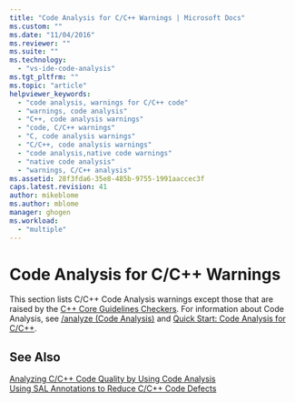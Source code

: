 ```yaml
---
title: "Code Analysis for C/C++ Warnings | Microsoft Docs"
ms.custom: ""
ms.date: "11/04/2016"
ms.reviewer: ""
ms.suite: ""
ms.technology: 
  - "vs-ide-code-analysis"
ms.tgt_pltfrm: ""
ms.topic: "article"
helpviewer_keywords: 
  - "code analysis, warnings for C/C++ code"
  - "warnings, code analysis"
  - "C++, code analysis warnings"
  - "code, C/C++ warnings"
  - "C, code analysis warnings"
  - "C/C++, code analysis warnings"
  - "code analysis,native code warnings"
  - "native code analysis"
  - "warnings, C/C++ analysis"
ms.assetid: 28f3fda6-35e8-485b-9755-1991aaccec3f
caps.latest.revision: 41
author: mikeblome
ms.author: mblome
manager: ghogen
ms.workload: 
  - "multiple"
---
```

# Code Analysis for C/C++ Warnings
This section lists C/C++ Code Analysis warnings except those that are raised by the [C++ Core Guidelines Checkers](code-analysis-for-cpp-corecheck.md). For information about Code Analysis, see [/analyze (Code Analysis)](/cpp/build/reference/analyze-code-analysis) and [Quick Start: Code Analysis for C/C++](../code-quality/quick-start-code-analysis-for-c-cpp.md).  
  
## See Also  
 [Analyzing C/C++ Code Quality by Using Code Analysis](../code-quality/analyzing-c-cpp-code-quality-by-using-code-analysis.md)   
 [Using SAL Annotations to Reduce C/C++ Code Defects](../code-quality/using-sal-annotations-to-reduce-c-cpp-code-defects.md)